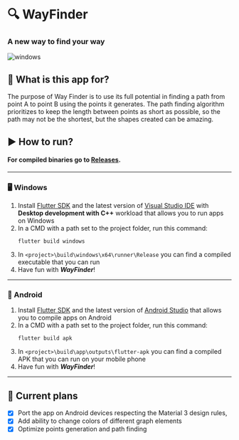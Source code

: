 # 🔍 WayFinder

### A new way to find your way

![windows](https://github.com/user-attachments/assets/c9d304c5-f470-4eb4-b8b0-ed708a910065)

## 🤔 What is this app for?

The purpose of Way Finder is to use its full potential in finding a path from point A to point B using the points it generates. The path finding algorithm prioritizes to keep the length between points as short as possible, so the path may not be the shortest, but the shapes created can be amazing.

## ▶️ How to run?

#### For compiled binaries go to [Releases](https://github.com/vilible/way_finder/releases).

<hr>

### 🖥️ Windows

1. Install [Flutter SDK](https://flutter.dev/) and the latest version of [Visual Studio IDE](https://visualstudio.microsoft.com/pl/) with **Desktop development with C++** workload that allows you to run apps on Windows
2. In a CMD with a path set to the project folder, run this command:
    ```
    flutter build windows
    ```
3. In `<project>\build\windows\x64\runner\Release` you can find a compiled executable that you can run
4. Have fun with ***WayFinder***!

<hr>

### 📱 Android

1. Install [Flutter SDK](https://flutter.dev/) and the latest version of [Android Studio](https://developer.android.com/studio) that allows you to compile apps on Android
2. In a CMD with a path set to the project folder, run this command:
    ```
    flutter build apk
    ```
3. In `<project>\build\app\outputs\flutter-apk` you can find a compiled APK that you can run on your mobile phone
4. Have fun with ***WayFinder***!

<hr>

## 📝 Current plans

- [x] Port the app on Android devices respecting the Material 3 design rules,
- [x] Add ability to change colors of different graph elements
- [x] Optimize points generation and path finding
